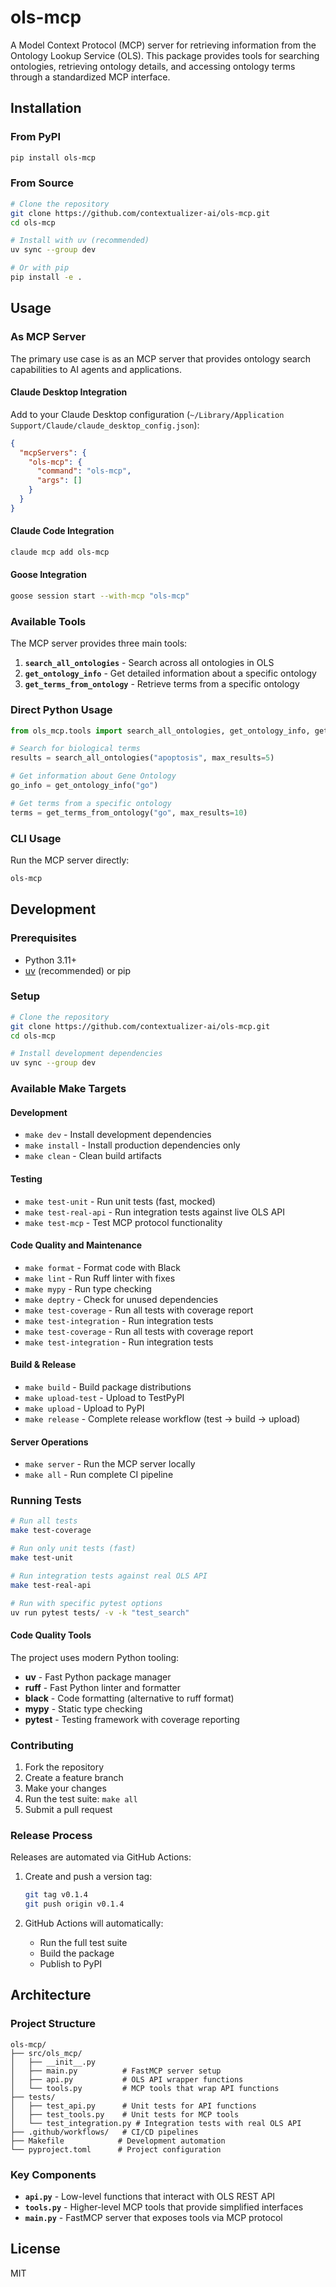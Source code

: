 # ols-mcp

A Model Context Protocol (MCP) server for retrieving information from the Ontology Lookup Service (OLS). This package provides tools for searching ontologies, retrieving ontology details, and accessing ontology terms through a standardized MCP interface.

## Installation

### From PyPI

```bash
pip install ols-mcp
```

### From Source

```bash
# Clone the repository
git clone https://github.com/contextualizer-ai/ols-mcp.git
cd ols-mcp

# Install with uv (recommended)
uv sync --group dev

# Or with pip
pip install -e .
```

## Usage

### As MCP Server

The primary use case is as an MCP server that provides ontology search capabilities to AI agents and applications.

#### Claude Desktop Integration

Add to your Claude Desktop configuration (`~/Library/Application Support/Claude/claude_desktop_config.json`):

```json
{
  "mcpServers": {
    "ols-mcp": {
      "command": "ols-mcp",
      "args": []
    }
  }
}
```

#### Claude Code Integration

```bash
claude mcp add ols-mcp
```

#### Goose Integration

```bash
goose session start --with-mcp "ols-mcp"
```

### Available Tools

The MCP server provides three main tools:

1. **`search_all_ontologies`** - Search across all ontologies in OLS
2. **`get_ontology_info`** - Get detailed information about a specific ontology
3. **`get_terms_from_ontology`** - Retrieve terms from a specific ontology

### Direct Python Usage

```python
from ols_mcp.tools import search_all_ontologies, get_ontology_info, get_terms_from_ontology

# Search for biological terms
results = search_all_ontologies("apoptosis", max_results=5)

# Get information about Gene Ontology
go_info = get_ontology_info("go")

# Get terms from a specific ontology
terms = get_terms_from_ontology("go", max_results=10)
```

### CLI Usage

Run the MCP server directly:

```bash
ols-mcp
```

## Development

### Prerequisites

- Python 3.11+
- [uv](https://docs.astral.sh/uv/) (recommended) or pip

### Setup

```bash
# Clone the repository
git clone https://github.com/contextualizer-ai/ols-mcp.git
cd ols-mcp

# Install development dependencies
uv sync --group dev
```

### Available Make Targets

#### Development
- `make dev` - Install development dependencies
- `make install` - Install production dependencies only
- `make clean` - Clean build artifacts

#### Testing
- `make test-unit` - Run unit tests (fast, mocked)
- `make test-real-api` - Run integration tests against live OLS API
- `make test-mcp` - Test MCP protocol functionality

#### Code Quality and Maintenance
- `make format` - Format code with Black
- `make lint` - Run Ruff linter with fixes
- `make mypy` - Run type checking
- `make deptry` - Check for unused dependencies
- `make test-coverage` - Run all tests with coverage report
- `make test-integration` - Run integration tests
- `make test-coverage` - Run all tests with coverage report
- `make test-integration` - Run integration tests

#### Build & Release
- `make build` - Build package distributions
- `make upload-test` - Upload to TestPyPI
- `make upload` - Upload to PyPI
- `make release` - Complete release workflow (test → build → upload)

#### Server Operations
- `make server` - Run the MCP server locally
- `make all` - Run complete CI pipeline

### Running Tests

```bash
# Run all tests
make test-coverage

# Run only unit tests (fast)
make test-unit

# Run integration tests against real OLS API
make test-real-api

# Run with specific pytest options
uv run pytest tests/ -v -k "test_search"
```

#### Code Quality Tools

The project uses modern Python tooling:

- **uv** - Fast Python package manager
- **ruff** - Fast Python linter and formatter
- **black** - Code formatting (alternative to ruff format)
- **mypy** - Static type checking
- **pytest** - Testing framework with coverage reporting

### Contributing

1. Fork the repository
2. Create a feature branch
3. Make your changes
4. Run the test suite: `make all`
5. Submit a pull request

### Release Process

Releases are automated via GitHub Actions:

1. Create and push a version tag:
   ```bash
   git tag v0.1.4
   git push origin v0.1.4
   ```

2. GitHub Actions will automatically:
   - Run the full test suite
   - Build the package
   - Publish to PyPI

## Architecture

### Project Structure

```
ols-mcp/
├── src/ols_mcp/
│   ├── __init__.py
│   ├── main.py          # FastMCP server setup
│   ├── api.py           # OLS API wrapper functions
│   └── tools.py         # MCP tools that wrap API functions
├── tests/
│   ├── test_api.py      # Unit tests for API functions
│   ├── test_tools.py    # Unit tests for MCP tools
│   └── test_integration.py # Integration tests with real OLS API
├── .github/workflows/   # CI/CD pipelines
├── Makefile            # Development automation
└── pyproject.toml      # Project configuration
```

### Key Components

- **`api.py`** - Low-level functions that interact with OLS REST API
- **`tools.py`** - Higher-level MCP tools that provide simplified interfaces
- **`main.py`** - FastMCP server that exposes tools via MCP protocol

## License

MIT
